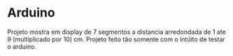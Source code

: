 # Arduino 
Projeto mostra em display de 7 segmentos a distancia arredondada de 1 ate 9 (multiplicado por 10) cm.
Projeto feito tão somente com o intúito de testar o arduino.
